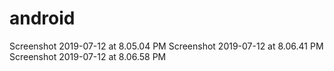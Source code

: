 # android
Screenshot 2019-07-12 at 8.05.04 PM
Screenshot 2019-07-12 at 8.06.41 PM
Screenshot 2019-07-12 at 8.06.58 PM
